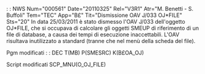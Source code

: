  :  : NWS Num="000561" Date="20110325" Rel="V3R1" Atr="M. Benetti - S. Buffoli" Tem="TEC" App="B£" Tit="Dismissione OAV J/033 OJ\*FILE" Sts="20"
In data 25/03/2011 è stato dismesso l'OAV J/033 dell'oggetto OJ\*FILE, che si occupava di calcolare
gli oggetti SMEUP di riferimento di un file di database, a causa dei tempi di esecuzione inaccettabili.
L'OAV risultava inutilizzato a standard (tranne che nel menù della scheda del file).

Pgm modificati
 :  : DEC T(MB) P(SMESRC) K(B£OA_OJ)

Script modificati
SCP_MNU(O_OJ_FILE)
